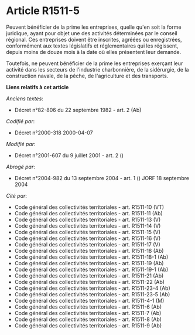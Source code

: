 # Article R1511-5

Peuvent bénéficier de la prime les entreprises, quelle qu'en soit la forme juridique, ayant pour objet une des activités
déterminées par le conseil régional. Ces entreprises doivent être inscrites, agréées ou enregistrées, conformément aux textes
législatifs et réglementaires qui les régissent, depuis moins de douze mois à la date où elles présentent leur demande.

Toutefois, ne peuvent bénéficier de la prime les entreprises exerçant leur activité dans les secteurs de l'industrie
charbonnière, de la sidérurgie, de la construction navale, de la pêche, de l'agriculture et des transports.

**Liens relatifs à cet article**

_Anciens textes_:

  - Décret n°82-806 du 22 septembre 1982 - art. 2 (Ab)

_Codifié par_:

  - Décret n°2000-318 2000-04-07

_Modifié par_:

  - Décret n°2001-607 du 9 juillet 2001 - art. 2 ()

_Abrogé par_:

  - Décret n°2004-982 du 13 septembre 2004 - art. 1 () JORF 18 septembre 2004

_Cité par_:

  - Code général des collectivités territoriales - art. R1511-10 (VT)
  - Code général des collectivités territoriales - art. R1511-11 (Ab)
  - Code général des collectivités territoriales - art. R1511-13 (V)
  - Code général des collectivités territoriales - art. R1511-14 (V)
  - Code général des collectivités territoriales - art. R1511-15 (V)
  - Code général des collectivités territoriales - art. R1511-16 (V)
  - Code général des collectivités territoriales - art. R1511-17 (V)
  - Code général des collectivités territoriales - art. R1511-18 (Ab)
  - Code général des collectivités territoriales - art. R1511-18-1 (Ab)
  - Code général des collectivités territoriales - art. R1511-19 (Ab)
  - Code général des collectivités territoriales - art. R1511-19-1 (Ab)
  - Code général des collectivités territoriales - art. R1511-21 (Ab)
  - Code général des collectivités territoriales - art. R1511-22 (Ab)
  - Code général des collectivités territoriales - art. R1511-23-4 (Ab)
  - Code général des collectivités territoriales - art. R1511-23-5 (Ab)
  - Code général des collectivités territoriales - art. R1511-4-1 (M)
  - Code général des collectivités territoriales - art. R1511-6 (Ab)
  - Code général des collectivités territoriales - art. R1511-7 (Ab)
  - Code général des collectivités territoriales - art. R1511-8 (Ab)
  - Code général des collectivités territoriales - art. R1511-9 (Ab)

